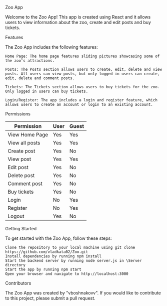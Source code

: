 Zoo App

Welcome to the Zoo App! This app is created using React and it allows users to view information about the zoo, create and edit posts and buy tickets.

Features

The Zoo App includes the following features:

    Home Page: The home page features sliding pictures showcasing some of the zoo's attractions.

    Posts: The Posts section allows users to create, edit, delete and view posts. All users can view posts, but only logged in users can create, edit, delete and comment posts.

    Tickets: The Tickets section allows users to buy tickets for the zoo. Only logged in users can buy tickets.

    Login/Register: The app includes a login and register feature, which allows users to create an account or login to an existing account.

Permissions

| Permission        | User | Guest |
| ----------------- | ---- | ----- |
| View Home Page    | Yes  | Yes   |
| View all posts    | Yes  | Yes   |
| Create post       | Yes  | No    |
| View post         | Yes  | Yes   |
| Edit post         | Yes  | No    |
| Delete post       | Yes  | No    |
| Comment post      | Yes  | No    |
| Buy tickets       | Yes  | No    |
| Login             | No   | Yes   |
| Register          | No   | Yes   |
| Logout            | Yes  | No    |

Getting Started

To get started with the Zoo App, follow these steps:

    Clone the repository to your local machine using git clone https://github.com/vladkata02/Zoo.git
    Install dependencies by running npm install
    Start the backend server by running node server.js in \Server directory
    Start the app by running npm start
    Open your browser and navigate to http://localhost:3000

Contributors

The Zoo App was created by "vboshnakovv". If you would like to contribute to this project, please submit a pull request.
